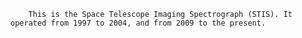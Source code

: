 
    	This is the Space Telescope Imaging Spectrograph (STIS). It operated from 1997 to 2004, and from 2009 to the present. 
    